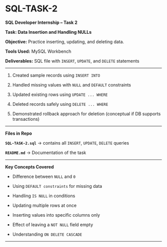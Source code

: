 # SQL-TASK-2

**SQL Developer Internship – Task 2**


**Task: Data Insertion and Handling NULLs**


**Objective:**       Practice inserting, updating, and deleting data.


**Tools Used:**      MySQL Workbench 


**Deliverables:**  SQL file with `INSERT`, `UPDATE`, and `DELETE` statements

---

1. Created sample records using `INSERT INTO`

2. Handled missing values with `NULL` and `DEFAULT` constraints

3. Updated existing rows using `UPDATE ... WHERE`

4. Deleted records safely using `DELETE ... WHERE`

5. Demonstrated rollback approach for deletion (conceptual if DB supports transactions)

---

**Files in Repo**

**`SQL-TASK-2.sql`** → contains all `INSERT`, `UPDATE`, `DELETE` queries

**`README.md`** → Documentation of the task

---

**Key Concepts Covered**

* Difference between `NULL` and `0`

* Using `DEFAULT constraints` for missing data

* Handling `IS NULL` in conditions

* Updating multiple rows at once

* Inserting values into specific columns only

* Effect of leaving a `NOT NULL` field empty

* Understanding `ON DELETE CASCADE`

---
